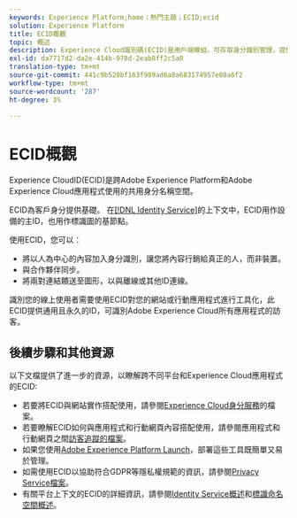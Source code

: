 ```yaml
---
keywords: Experience Platform;home；熱門主題；ECID;ecid
solution: Experience Platform
title: ECID概觀
topic: 概述
description: Experience Cloud識別碼(ECID)是用戶端模組，可存取身分識別管理，提供三項主要功能。
exl-id: da7717d2-da2e-414b-978d-2eab8ff2c5a0
translation-type: tm+mt
source-git-commit: 441c9b520bf163f989ad6a8a683174957e08a6f2
workflow-type: tm+mt
source-wordcount: '287'
ht-degree: 3%

---
```


# ECID概觀

Experience CloudID(ECID)是跨Adobe Experience Platform和Adobe Experience Cloud應用程式使用的共用身分名稱空間。

ECID為客戶身分提供基礎。 在[[!DNL Identity Service]](./home.md)的上下文中，ECID用作設備的主ID，也用作標識圖的基節點。

使用ECID，您可以：

* 將以人為中心的內容加入身分識別，讓您將內容行銷給真正的人，而非裝置。
* 與合作夥伴同步。
* 將兩對連結饋送至圖形，以與離線或其他ID連線。

識別您的線上使用者需要使用ECID對您的網站或行動應用程式進行工具化，此ECID提供通用且永久的ID，可識別Adobe Experience Cloud所有應用程式的訪客。

## 後續步驟和其他資源

以下文檔提供了進一步的資源，以瞭解跨不同平台和Experience Cloud應用程式的ECID:

* 若要將ECID與網站實作搭配使用，請參閱[Experience Cloud身分服務](https://experienceleague.adobe.com/docs/id-service/using/home.html?lang=zh-tw)的檔案。
* 若要瞭解ECID如何與應用程式和行動網頁內容搭配使用，請參閱應用程式和行動網頁之間[訪客追蹤的檔案](https://experienceleague.adobe.com/docs/mobile-services/ios/sdk-reference-ios/hybrid-app.html?lang=en#sdk-reference-ios)。
* 如果您使用[Adobe Experience Platform Launch](https://experienceleague.adobe.com/docs/launch/using/home.html?lang=en)，部署這些工具既簡單又易於管理。
* 如需使用ECID以協助符合GDPR等隱私權規範的資訊，請參閱[Privacy Service檔案](../privacy-service/identity-data.md)。
* 有關平台上下文的ECID的詳細資訊，請參閱[Identity Service概述](./home.md)和[標識命名空間概述](./namespaces.md)。